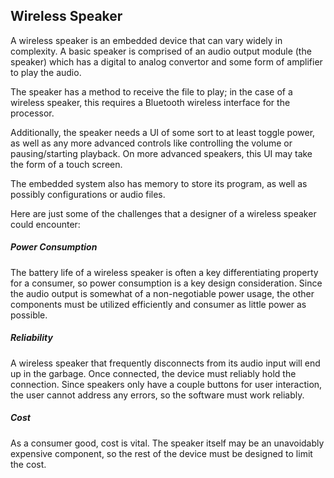 ## Wireless Speaker

A wireless speaker is an embedded device that can vary widely in complexity.  A basic speaker is comprised of an audio output module (the speaker) which has a digital to analog convertor and some form of amplifier to play the audio.  

The speaker has a method to receive the file to play; in the case of a wireless speaker, this requires a Bluetooth wireless interface for the processor.  

Additionally, the speaker needs a UI of some sort to at least toggle power, as well as any more advanced controls like controlling the volume or pausing/starting playback. On more advanced speakers, this UI may take the form of a touch screen.

The embedded system also has memory to store its program, as well as possibly configurations or audio files.

Here are just some of the challenges that a designer of a wireless speaker could encounter:

 ##### Power Consumption
 The battery life of a wireless speaker is often a key differentiating property for a consumer, so power consumption is a key design consideration. Since the audio output is somewhat of a non-negotiable power usage, the other components must be utilized efficiently and consumer as little power as possible.

 ##### Reliability
 A wireless speaker that frequently disconnects from its audio input will end up in the garbage.  Once connected, the device must reliably hold the connection. Since speakers only have a couple buttons for user interaction, the user cannot address any errors, so the software must work reliably.

 ##### Cost
 As a consumer good, cost is vital.  The speaker itself may be an unavoidably expensive component, so the rest of the device must be designed to limit the cost.
